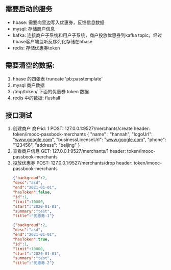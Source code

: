 ## 需要启动的服务
- hbase: 需要向里边写入优惠券，反馈信息数据
- mysql: 存储商户信息
- kafka: 连接商户子系统和用户子系统，商户投放优惠券到kafka topic，经过hbase客户端监听反序列化存储在hbase
- redis: 存储优惠券token

## 需要清空的数据:
1. hbase 的四张表 truncate 'pb:passtemplate'
2. mysql 商户数据
3. /tmp/token/ 下面的优惠券 token 数据
4. redis 中的数据: flushall

## 接口测试
1. 创建商户 商户id: 1
    POST: 127.0.0.1:9527/merchants/create
    header: token/imooc-passbook-merchants
   {
   "name" : "hannah",
   "logoUrl": "www.google.com",
   "businessLicenseUrl": "www.google.com",
   "phone": "123456",
   "address": "beijing"
    }
2. 查看商户信息
    GET: 127.0.0.1:9527/merchants/1
    header: token/imooc-passbook-merchants
3. 投放优惠券
    POST: 127.0.0.1:9527/merchants/drop
    header: token/imooc-passbook-merchants
   ```json 
   {"backgroud":2,
   "desc":"asd",
   "end":"2021-01-01",
   "hasToken":false,
   "id":1,
   "limit":10000,
   "start":"2020-01-01",
   "summary":"test",
   "title":"优惠券-1"}
   
   {"backgroud":2,
   "desc":"asd",
   "end":"2021-01-01",
   "hasToken":true,
   "id":1,
   "limit":10000,
   "start":"2020-01-01",
   "summary":"test",
   "title":"优惠券-2"}


```
   
